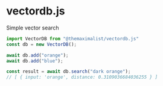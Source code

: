 # vectordb.js

Simple vector search

```javascript
import VectorDB from "@themaximalist/vectordb.js"
const db = new VectorDB();

await db.add("orange");
await db.add("blue");

const result = await db.search("dark orange");
// [ { input: 'orange', distance: 0.3109036684036255 } ]
```

